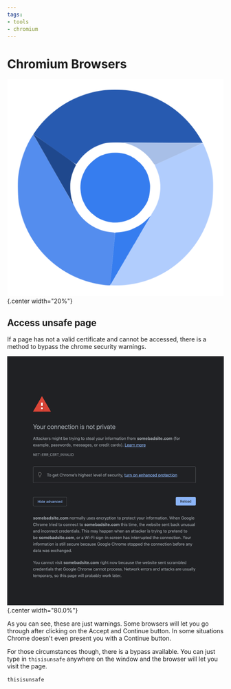 ```yaml
---
tags:
- tools
- chromium
---
```

#  Chromium Browsers

![](img/logo.svg){.center width="20%"}

## Access unsafe page

If a page has not a valid certificate and cannot be accessed, there is a method to bypass the chrome security warnings.

![](img/chrome-warning.png){.center width="80.0%"}

As you can see, these are just warnings. Some browsers will let you go through after clicking on the Accept and Continue button. In some situations Chrome doesn't even present you with a Continue button.

For those circumstances though, there is a bypass available. You can just type in `thisisunsafe` anywhere on the window and the browser will let you visit the page.

```
thisisunsafe
```
